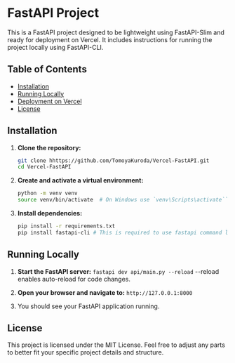 # FastAPI Project

This is a FastAPI project designed to be lightweight using FastAPI-Slim and ready for deployment on Vercel. It includes instructions for running the project locally using FastAPI-CLI.

## Table of Contents
- [Installation](#installation)
- [Running Locally](#running-locally)
- [Deployment on Vercel](#deployment-on-vercel)
- [License](#license)

## Installation

1. **Clone the repository:**

   ```bash
   git clone hhttps://github.com/TomoyaKuroda/Vercel-FastAPI.git
   cd Vercel-FastAPI
	 ```

2. **Create and activate a virtual environment:**

	```bash
	python -m venv venv
	source venv/bin/activate  # On Windows use `venv\Scripts\activate```
	```
3. **Install dependencies:**
	```bash
	pip install -r requirements.txt  
	pip install fastapi-cli # This is required to use fastapi command locally
	```

## Running Locally
1. **Start the FastAPI server:**
```fastapi dev api/main.py --reload```
--reload enables auto-reload for code changes.

2. **Open your browser and navigate to:**
```http://127.0.0.1:8000```

3. You should see your FastAPI application running.

## License
This project is licensed under the MIT License. Feel free to adjust any parts to better fit your specific project details and structure.